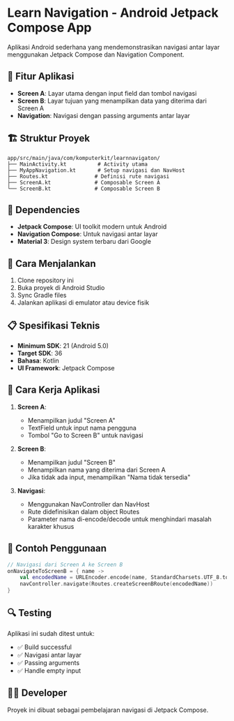 # Learn Navigation - Android Jetpack Compose App

Aplikasi Android sederhana yang mendemonstrasikan navigasi antar layar menggunakan Jetpack Compose dan Navigation Component.

## 📱 Fitur Aplikasi

- **Screen A**: Layar utama dengan input field dan tombol navigasi
- **Screen B**: Layar tujuan yang menampilkan data yang diterima dari Screen A
- **Navigation**: Navigasi dengan passing arguments antar layar

## 🏗️ Struktur Proyek

```
app/src/main/java/com/komputerkit/learnnavigaton/
├── MainActivity.kt          # Activity utama
├── MyAppNavigation.kt       # Setup navigasi dan NavHost
├── Routes.kt               # Definisi rute navigasi
├── ScreenA.kt              # Composable Screen A
└── ScreenB.kt              # Composable Screen B
```

## 🔧 Dependencies

- **Jetpack Compose**: UI toolkit modern untuk Android
- **Navigation Compose**: Untuk navigasi antar layar
- **Material 3**: Design system terbaru dari Google

## 🚀 Cara Menjalankan

1. Clone repository ini
2. Buka proyek di Android Studio
3. Sync Gradle files
4. Jalankan aplikasi di emulator atau device fisik

## 📋 Spesifikasi Teknis

- **Minimum SDK**: 21 (Android 5.0)
- **Target SDK**: 36
- **Bahasa**: Kotlin
- **UI Framework**: Jetpack Compose

## 🎯 Cara Kerja Aplikasi

1. **Screen A**:

   - Menampilkan judul "Screen A"
   - TextField untuk input nama pengguna
   - Tombol "Go to Screen B" untuk navigasi

2. **Screen B**:

   - Menampilkan judul "Screen B"
   - Menampilkan nama yang diterima dari Screen A
   - Jika tidak ada input, menampilkan "Nama tidak tersedia"

3. **Navigasi**:
   - Menggunakan NavController dan NavHost
   - Rute didefinisikan dalam object Routes
   - Parameter nama di-encode/decode untuk menghindari masalah karakter khusus

## 📝 Contoh Penggunaan

```kotlin
// Navigasi dari Screen A ke Screen B
onNavigateToScreenB = { name ->
    val encodedName = URLEncoder.encode(name, StandardCharsets.UTF_8.toString())
    navController.navigate(Routes.createScreenBRoute(encodedName))
}
```

## 🔍 Testing

Aplikasi ini sudah ditest untuk:

- ✅ Build successful
- ✅ Navigasi antar layar
- ✅ Passing arguments
- ✅ Handle empty input

## 👨‍💻 Developer

Proyek ini dibuat sebagai pembelajaran navigasi di Jetpack Compose.
